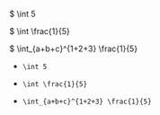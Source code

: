 

$ \int 5

$ \int \frac{1}{5}

$ \int_{a+b+c}^{1+2+3} \frac{1}{5}

- `` \int 5 ``

- `` \int \frac{1}{5} ``

- `` \int_{a+b+c}^{1+2+3} \frac{1}{5} ``


